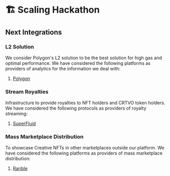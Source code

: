 # 🏗 Scaling Hackathon

## Next Integrations

### L2 Solution

We consider Polygon's L2 solution to be the best solution for high gas and optimal performance. We have considered the following platforms as providers of analytics for the information we deal with:

1. [Polygon](https://polygon.technology/)



### Stream Royalties

Infrastructure to provide royalties to NFT holders and CRTVO token holders. We have considered the following protocols as providers of royalty streaming:

1. [SuperFluid](https://www.superfluid.finance/)



### Mass Marketplace Distribution

To showcase Creative NFTs in other marketplaces outside our platform. We have considered the following platforms as providers of mass marketplace distribution:

1. [Rarible](https://rarible.com/)

